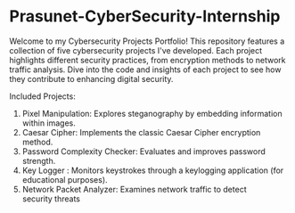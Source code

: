 # Prasunet-CyberSecurity-Internship
Welcome to my Cybersecurity Projects Portfolio! 
This repository features a collection of five cybersecurity projects I've developed. Each project highlights different security practices,
from encryption methods to network traffic analysis. Dive into the code and insights of each project to see how they contribute to enhancing digital security.

Included Projects:
1. Pixel Manipulation: Explores steganography by embedding information within images.
2. Caesar Cipher: Implements the classic Caesar Cipher encryption method.
3. Password Complexity Checker: Evaluates and improves password strength.
4. Key Logger : Monitors keystrokes through a keylogging application (for educational purposes).
5. Network Packet Analyzer: Examines network traffic to detect security threats
